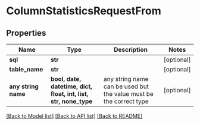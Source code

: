 # ColumnStatisticsRequestFrom


## Properties
Name | Type | Description | Notes
------------ | ------------- | ------------- | -------------
**sql** | **str** |  | [optional] 
**table_name** | **str** |  | [optional] 
**any string name** | **bool, date, datetime, dict, float, int, list, str, none_type** | any string name can be used but the value must be the correct type | [optional]

[[Back to Model list]](../README.md#documentation-for-models) [[Back to API list]](../README.md#documentation-for-api-endpoints) [[Back to README]](../README.md)


